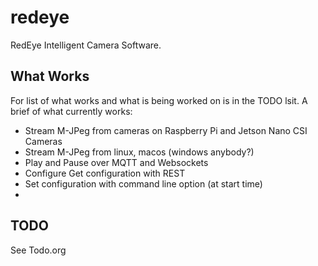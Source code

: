 # redeye

RedEye Intelligent Camera Software.

## What Works

For list of what works and what is being worked on is in the TODO
lsit. A brief of what currently works:

+ Stream M-JPeg from cameras on Raspberry Pi and Jetson Nano CSI Cameras
+ Stream M-JPeg from linux, macos (windows anybody?)
+ Play and Pause over MQTT and Websockets
+ Configure Get configuration with REST
+ Set configuration with command line option (at start time)
+ 

## TODO

See Todo.org
